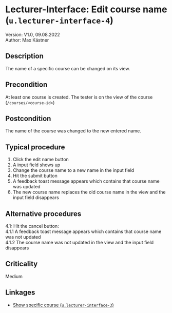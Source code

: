 # Lecturer-Interface: Edit course name (`u.lecturer-interface-4`)


Version: V1.0, 09.08.2022 \
Author: Max Kästner

## Description

The name of a specific course can be changed on its view.

## Precondition

At least one course is created. The tester is on the view of the course (`/courses/<course-id>`)

## Postcondition

The name of the course was changed to the new entered name.

## Typical procedure

1. Click the edit name button
2. A input field shows up
3. Change the course name to a new name in the input field
4. Hit the submit button
5. A feedback toast message appears which contains that course name was updated
6. The new course name replaces the old course name in the view and the input field disappears

## Alternative procedures

4.1: Hit the cancel button: \
    4.1.1 A feedback toast message appears which contains that course name was not updated \
    4.1.2 The course name was not updated in the view and the input field disappears 
    
## Criticality

Medium

## Linkages

- [Show specific course (`u.lecturer-interface-3`)](u-lecturer-interface-03-show-specific-course.md)